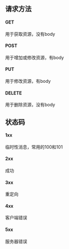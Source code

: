 ## 请求方法
#### GET
用于获取资源，没有body
#### POST
用于增加或修改资源，有body
#### PUT
用于修改资源，有body
#### DELETE
用于删除资源，没有body
## 状态码
#### 1xx
临时性消息，常用的100和101
#### 2xx
成功
#### 3xx
重定向
#### 4xx
客户端错误
#### 5xx
服务器错误
